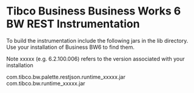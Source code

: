 # Tibco Business Business Works 6 BW REST Instrumentation

To build the instrumentation include the following jars in the lib directory.  Use your installation of Business BW6 to find them. 
  
Note xxxxx (e.g. 6.2.100.006) refers to the version associated with your installation
  
com.tibco.bw.palette.restjson.runtime_xxxxx.jar   
com.tibco.bw.runtime_xxxxx.jar   

